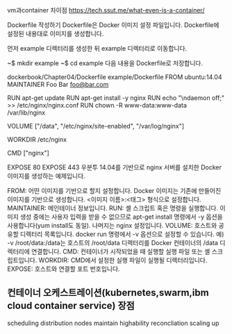 vm과container 차이점
https://tech.ssut.me/what-even-is-a-container/




Dockerfile 작성하기
Dockerfile은 Docker 이미지 설정 파일입니다. Dockerfile에 설정된 내용대로 이미지를 생성합니다.

먼저 example 디렉터리를 생성한 뒤 example 디렉터리로 이동합니다.

~$ mkdir example
~$ cd example
다음 내용을 Dockerfile로 저장합니다.

dockerbook/Chapter04/Dockerfile
example/Dockerfile
FROM ubuntu:14.04
MAINTAINER Foo Bar <foo@bar.com>

RUN apt-get update
RUN apt-get install -y nginx
RUN echo "\ndaemon off;" >> /etc/nginx/nginx.conf
RUN chown -R www-data:www-data /var/lib/nginx

VOLUME ["/data", "/etc/nginx/site-enabled", "/var/log/nginx"]

WORKDIR /etc/nginx

CMD ["nginx"]

EXPOSE 80
EXPOSE 443
우분투 14.04를 기반으로 nginx 서버를 설치한 Docker 이미지를 생성하는 예제입니다.

FROM: 어떤 이미지를 기반으로 할지 설정합니다. Docker 이미지는 기존에 만들어진 이미지를 기반으로 생성합니다. <이미지 이름>:<태그> 형식으로 설정합니다.
MAINTAINER: 메인테이너 정보입니다.
RUN: 셸 스크립트 혹은 명령을 실행합니다.
이미지 생성 중에는 사용자 입력을 받을 수 없으므로 apt-get install 명령에서 -y 옵션을 사용합니다(yum install도 동일).
나머지는 nginx 설정입니다.
VOLUME: 호스트와 공유할 디렉터리 목록입니다. docker run 명령에서 -v 옵션으로 설정할 수 있습니다. 예) -v /root/data:/data는 호스트의 /root/data 디렉터리를 Docker 컨테이너의 /data 디렉터리에 연결합니다.
CMD: 컨테이너가 시작되었을 때 실행할 실행 파일 또는 셸 스크립트입니다.
WORKDIR: CMD에서 설정한 실행 파일이 실행될 디렉터리입니다.
EXPOSE: 호스트와 연결할 포트 번호입니다.


컨테이너 오케스트레이션(kubernetes,swarm,ibm cloud container service) 장점
-
scheduling distribution nodes
maintain highability
reconcliation
scaling up
